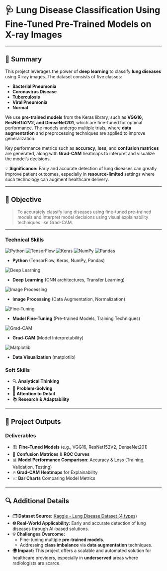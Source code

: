 # 🩺 **Lung Disease Classification Using Fine-Tuned Pre-Trained Models on X-ray Images**

---

## 📜 **Summary**

This project leverages the power of **deep learning** to classify **lung diseases** using X-ray images. The dataset consists of five classes:

- **Bacterial Pneumonia**
- **Coronavirus Disease**
- **Tuberculosis**
- **Viral Pneumonia**
- **Normal**

We use **pre-trained models** from the Keras library, such as **VGG16, ResNet152V2, and DenseNet201**, which are fine-tuned for optimal performance. The models undergo multiple trials, where **data augmentation** and preprocessing techniques are applied to improve generalization.

Key performance metrics such as **accuracy**, **loss**, and **confusion matrices** are generated, along with **Grad-CAM** heatmaps to interpret and visualize the model’s decisions.

💡 **Significance:** Early and accurate detection of lung diseases can greatly improve patient outcomes, especially in **resource-limited** settings where such technology can augment healthcare delivery.

---

## 🎯 **Objective**
> To accurately classify lung diseases using fine-tuned pre-trained models and interpret model decisions using visual explainability techniques like Grad-CAM.

---
### **Technical Skills** 

![Python](https://img.shields.io/badge/-Python-3776AB?style=for-the-badge&logo=python&logoColor=white)
![TensorFlow](https://img.shields.io/badge/-TensorFlow-FF6F00?style=for-the-badge&logo=tensorflow&logoColor=white)
![Keras](https://img.shields.io/badge/-Keras-D00000?style=for-the-badge&logo=keras&logoColor=white)
![NumPy](https://img.shields.io/badge/-NumPy-013243?style=for-the-badge&logo=numpy&logoColor=white)
![Pandas](https://img.shields.io/badge/-Pandas-150458?style=for-the-badge&logo=pandas&logoColor=white)

- **Python** (TensorFlow, Keras, NumPy, Pandas)

![Deep Learning](https://img.shields.io/badge/-Deep%20Learning-FF6F00?style=for-the-badge&logo=deeplearning.ai&logoColor=white)
- **Deep Learning** (CNN architectures, Transfer Learning)

![Image Processing](https://img.shields.io/badge/-Image%20Processing-3498DB?style=for-the-badge&logo=opencv&logoColor=white)
- **Image Processing** (Data Augmentation, Normalization)

![Fine-Tuning](https://img.shields.io/badge/-Fine--Tuning-7D3C98?style=for-the-badge&logo=tensorflow&logoColor=white)
- **Model Fine-Tuning** (Pre-trained Models, Training Techniques)

![Grad-CAM](https://img.shields.io/badge/-Grad--CAM-FF4500?style=for-the-badge&logo=google&logoColor=white)
- **Grad-CAM** (Model Interpretability)

![Matplotlib](https://img.shields.io/badge/-Matplotlib-11557C?style=for-the-badge&logo=plotly&logoColor=white)
- **Data Visualization** (matplotlib)

### **Soft Skills**
- 🔍 **Analytical Thinking**
- 🧠 **Problem-Solving**
- 🎯 **Attention to Detail**
- 📚 **Research & Adaptability**
---

## 📝 **Project Outputs**

### **Deliverables**
- 🏗 **Fine-Tuned Models** (e.g., VGG16, ResNet152V2, DenseNet201)
- 🧮 **Confusion Matrices** & **ROC Curves**
- 📊 **Model Performance Comparison**: Accuracy & Loss (Training, Validation, Testing)
- 🔥 **Grad-CAM Heatmaps** for Explainability
- 📈 **Bar Charts** Comparing Model Metrics

---

## 🔍 **Additional Details**

- **🗂 Dataset Source:** [Kaggle - Lung Disease Dataset (4 types)](https://www.kaggle.com/datasets/omkarmanohardalvi/lungs-disease-dataset-4-types)
- **🌐 Real-World Applicability:** Early and accurate detection of lung diseases through AI-based solutions.
- **💡 Challenges Overcome:**
  - Fine-tuning multiple **pre-trained models**.
  - Addressing **class imbalance** via **data augmentation** techniques.
- **🌍 Impact:** This project offers a scalable and automated solution for healthcare providers, especially in **underserved** areas where radiologists are scarce.
